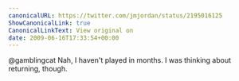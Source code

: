 ```yaml
---
canonicalURL: https://twitter.com/jmjordan/status/2195016125
ShowCanonicalLink: true
CanonicalLinkText: View original on
date: 2009-06-16T17:33:54+00:00
---
```

@gamblingcat Nah, I haven't played in months. I was thinking about returning, though.